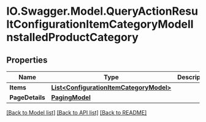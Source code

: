 # IO.Swagger.Model.QueryActionResultConfigurationItemCategoryModelInstalledProductCategory
## Properties

Name | Type | Description | Notes
------------ | ------------- | ------------- | -------------
**Items** | [**List&lt;ConfigurationItemCategoryModel&gt;**](ConfigurationItemCategoryModel.md) |  | [optional] 
**PageDetails** | [**PagingModel**](PagingModel.md) |  | [optional] 

[[Back to Model list]](../README.md#documentation-for-models) [[Back to API list]](../README.md#documentation-for-api-endpoints) [[Back to README]](../README.md)

